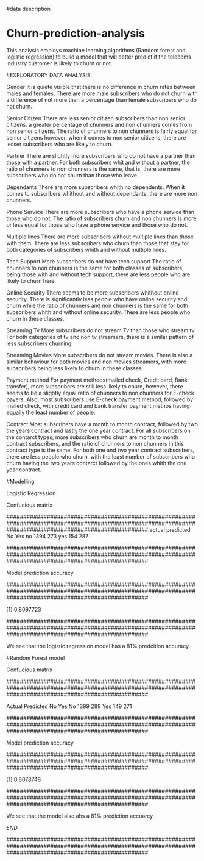 #data description


# Churn-prediction-analysis
This analysis employs machine learning algorithms (Random forest and logistic regression) to build a model that will better predict if the telecoms industry customer is likely to churn or not.

#EXPLORATORY DATA ANALYSIS

Gender
It is quiete visible that there is no difference in churn rates between males and females.
There are more male subscribers who do not churn with a difference of not more than a percentage than female subscribers who do not churn.
 
Senior Citizen
There are less senior citizen subscribers than non senior citizens. a greater percentage of chunners and non chunners comes from non senior citizens.
The ratio of chunners to non chunners is fairly equal for senior citizens however, when it comes to non senior citizens, there are lesser subscribers who are likely to churn.

Partner
There are slightly more subscribers who do not have a partner than those with a partner.
For both subscribers whit and without a partner, the ratio of chunners to non chunners is the same, that is, there are more subscribers who do not churn than those who leave.

Dependants
There are more subscribers whith no dependents.
When it comes to subscribers whithout and without dependants, there are more non chunners.

Phone Service
There are more subscribers who have a phone service than those who do not.
The ratio of subscribers churn and non chunners is more or less equal for those who have a phone service and those who do not.

Multiple lines
There are more subscribers without multiple lines than those with them.
There are less subscribers who churn than those that stay for both categories of subscribers whith and without multiple lines.

Tech Support
More subscribers do not have tech support
The ratio of chunners to non chunners is the same for both classes of subscribers, being those with and without tech support, there are less people who are likely to churn here.

Online Security
There seems to be more subscribers whithout online security.
There is significantly less people who have online security and churn while the ratio of chunners and non chunners is the same for both subscribers whith and without online security. There are less people who churn in these classes.

Streaming Tv
More subscribers do not stream Tv than those who stream tv.
For both categories of tv and non tv streamers, there is a similar pattern of less subscribers churning.

Streaming Movies
More subscribers do not stream movies.
There is also a similar behaviour for both movies and non movies streamers, with more subscribers being less likely to churn in these classes.

Payment method
For payment methods(mailed check, Credit card, Bank transfer), more subscribers are still less likely to churn, however, there seems to be a slightly equal ratio of chunners to non chunners for E-check payers.
Also, most subscribers use E-check payment method, followed by mailed check, with credit card and bank transfer payment methos having equally the least number of people.

Contract
Most subscribers have a month to month contract, followed by two the years contract and lastly the one year contract.
For all subscribers on the contarct types, more subscribers who churn are month to month contract subscribers, and the ratio of chunners to non chunners in this contract type is the same.
For both one and two year contract subscribers, there are less people who churn, with the least number of subscribers who churn having the two years contarct followed by the ones whith the one year contract.

#Modelling

Logistic Regression

Confucious matrix

##########################################################################################################################################################
         actual
predicted   No  Yes
      no  1394  273
      yes  154  287
 
 ##########################################################################################################################################################


Model prediction accuracy

##########################################################################################################################################################

[1] 0.8097723

##########################################################################################################################################################

We see that the logistic regression model has a 81% predcition accuracy.

#Random Forest model

Confucious matrix

##########################################################################################################################################################

 Actual
Predicted   No  Yes
      No  1399  289
      Yes  149  271

##########################################################################################################################################################

Model prediction accuracy

##########################################################################################################################################################

[1] 0.8078748

##########################################################################################################################################################

We see that the model also ahs a 81% prediction accuarcy.

*END*

##########################################################################################################################################################

